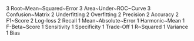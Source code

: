 3	Root~Mean~Squared~Error
3	Area~Under~ROC~Curve
3	Confusion~Matrix
2	Underfitting
2	Overfitting
2	Precision
2	Accuracy
2	F1~Score
2	Log-loss
2	Recall
1	Mean~Absolute~Error
1	Harmonic~Mean
1	F-Beta~Score
1	Sensitivity
1	Specificity
1	Trade-Off
1	R~Squared
1	Variance
1	Bias
